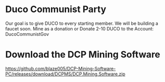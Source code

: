 # 

# Duco Communist Party
Our goal is to give DUCO to every starting member. We will be building a faucet soon. Mine as a donation or Donate 2-10 DUCO to the Account: DucoCommunistGov

# Download the DCP Mining Software
https://github.com/blaze005/DCP-Mining-Software-PC/releases/download/DCPMS/DCP.Mining.Software.zip
